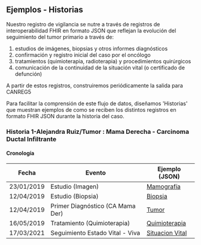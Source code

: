 ## Ejemplos - Historias

Nuestro registro de vigilancia se nutre a través de registros de interoperabilidad FHIR en formato JSON que reflejan la evolución del seguimiento del tumor primario a través de:

1. estudios de imágenes, biopsias y otros informes diagnósticos
2. confirmación y registro inicial del caso por el oncólogo
3. tratamientos (quimioterapia, radioterapia) y procedimientos quirúrgicos
4. comunicación de la continuidad de la situación vital (o certificado de defunción)

A partir de estos registros, construiremos periódicamente la salida para CANREG5

Para facilitar la comprensión de este flujo de datos, diseñamos 'Historias' que muestran ejemplos de como se reciben los distintos registros en formato FHIR JSON durante la historia del caso.

### Historia 1-Alejandra Ruiz/Tumor : Mama Derecha - Carcinoma Ductal Infiltrante

#### Cronología


| Fecha      | Evento                            | Ejemplo (JSON)                                                        |
| ------------ | ----------------------------------- | ----------------------------------------------------------------------- |
| 23/01/2019 | Estudio (Imagen)                  | [Mamografía](Bundle-ejHistoria1RegistroEstudioMamografia.json.html)  |
| 12/04/2019 | Estudio (Biopsia)                 | [Biopsia](Bundle-ejHistoria1RegistroEstudioBiopsia.json.html)         |
| 12/04/2019 | Primer Diagnóstico (CA Mama Der) | [Tumor](Bundle-ejHistoria1RegistroCaso.json.html)                     |
| 16/05/2019 | Tratamiento (Quimioterapia)       | [Quimioterapia](Bundle-ejHistoria1RegistroTratamiento.json.html)      |
| 17/03/2021 | Seguimiento Estado Vital - Viva   | [Situacion Vital](Bundle-ejHistoria1RegistroSituacionVital.json.html) |
